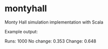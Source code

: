 # montyhall

Monty Hall simulation implementation with Scala

Example output:

Runs: 1000
No change:	0.353
Change:		  0.648
